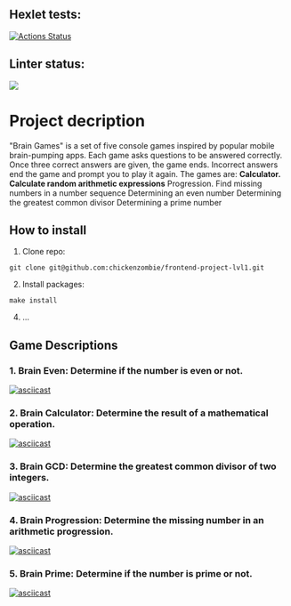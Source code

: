 ## Hexlet tests:
[![Actions Status](https://github.com/chickenzombie/frontend-project-lvl1/workflows/hexlet-check/badge.svg)](https://github.com/chickenzombie/frontend-project-lvl1/actions) 
## Linter status:
<a href="https://codeclimate.com/github/codeclimate/codeclimate/maintainability"><img src="https://api.codeclimate.com/v1/badges/a99a88d28ad37a79dbf6/maintainability" /></a>

# Project decription
"Brain Games" is a set of five console games inspired by popular mobile brain-pumping apps. Each game asks questions to be answered correctly. Once three correct answers are given, the game ends. Incorrect answers end the game and prompt you to play it again. The games are:
**Calculator. Calculate random arithmetic expressions**
Progression. Find missing numbers in a number sequence
Determining an even number
Determining the greatest common divisor
Determining a prime number


## How to install
1. Clone repo:
```
git clone git@github.com:chickenzombie/frontend-project-lvl1.git
```
2. Install packages: 
```
make install
```
4. ...

## Game Descriptions
### 1. Brain Even: Determine if the number is even or not.
[![asciicast](https://asciinema.org/a/v3TVvDaOQWNoBnuI7Qxv2neK5.svg)](https://asciinema.org/a/v3TVvDaOQWNoBnuI7Qxv2neK5)
### 2. Brain Calculator: Determine the result of a mathematical operation.
[![asciicast](https://asciinema.org/a/p9PyWafknz80tD71IhPXG0Abh.svg)](https://asciinema.org/a/p9PyWafknz80tD71IhPXG0Abh)
### 3. Brain GCD: Determine the greatest common divisor of two integers.
[![asciicast](https://asciinema.org/a/JnTrUNBEGUyOzxzQqjsDuRW6B.svg)](https://asciinema.org/a/JnTrUNBEGUyOzxzQqjsDuRW6B)
### 4. Brain Progression: Determine the missing number in an arithmetic progression.
[![asciicast](https://asciinema.org/a/1qH8ZNTzE7IhXgo350eWaoXq0.svg)](https://asciinema.org/a/1qH8ZNTzE7IhXgo350eWaoXq0)
### 5. Brain Prime: Determine if the number is prime or not.
[![asciicast](https://asciinema.org/a/ygeHD01YGOeBDi5zD9JnnLgOF.svg)](https://asciinema.org/a/ygeHD01YGOeBDi5zD9JnnLgOF)
